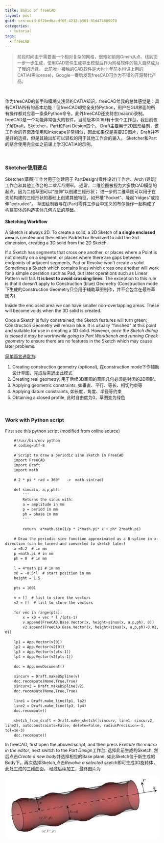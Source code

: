 ```yaml
---
title: Basic of freeCAD
layout: post
guid: urn:uuid:0f2bedba-df05-4232-b301-91d474609070
categories:
  - tutorial
tags:
  - freeCAD
---
```



> 前段时间由于需要画一个相对复杂的网格，很难如前用Gmsh从点、线到面一步一步生成，使用CAD软件生成导出模型后作为网格软件的输入自然成为了我的选择。 此前唯一接触的CAD软件是大约十年前本科课上用的CATIA(需license)，Google一番后发现freeCAD可作为不错的开源替代产品。


&nbsp;

作为freeCAD的新手和模糊又浅显的CATIA知识，freeCAD给我的总体感觉是：具有CATIA所有的基本功能！但freeCAD却完全支持Python，用户在GUI界面的所有操作都对应着一条条Python命令，此外freeCAD还支持宏(macro)录制。
freeCAD是一个功能非常强大的软件，当前版本(0.19)有十来个工作台，我目前仅了解Draft，Sketcher，Part和Part Design四个。
Draft主要用于2D图形绘制，该工作台的界面及使用和Inkscape非常相似，因此如果仅是需要2D图片，Draft并不是好的选择，但是其输出却可以轻松的用于其他工作台的输入。
Sketcher和Part的结合使用完全如之前课上学习CATIA的示例。

&nbsp;

### Sketcher使用要点

Sketcher(草图)工作台用于创建用于 PartDesign(零件设计)工作台、Arch (建筑)工作台和其他工作台的*二维几何图形*。 通常，二维绘图被视为大多数CAD模型的起点，因为二维草图可以“拉伸”以创建三维形状；
进一步的二维草图可以用于在先前构建的三维形状的基础上创建其他特征，如开槽“Pocket”、隆起“ridges”或拉伸"extruded"。 草图绘制器与在(Part)零件工作台中定义的布尔操作一起构成了构建实体的构造实体几何方法的基础。

#### Sketching Workflow
A Sketch is always 2D. To create a solid, a 2D Sketch of **a single enclosed area** is created and then either Padded or Revolved to add the 3rd dimension, creating a 3D solid from the 2D Sketch.

If a Sketch has segments that cross one another, or places where a Point is not directly on a segment, or places where there are gaps between endpoints of adjacent segments, Pad or Revolve won't create a solid. 
Sometimes a Sketch which contains lines which cross one another will work for a simple operation such as Pad, but later operations such as Linear Pattern will fail. **It is best to avoid crossing lines**. 
The exception to this rule is that it doesn't apply to Construction (blue) Geometry (Construction mode下生成的Construction Geometry只会用于辅助草图制作，并不会包含在最终草图内).

Inside the enclosed area we can have smaller non-overlapping areas. These will become voids when the 3D solid is created.

Once a Sketch is fully constrained, the Sketch features will turn green; Construction Geometry will remain blue. It is usually "finished" at this point and suitable for use in creating a 3D solid. 
However, *once the Sketch dialog is closed it may be worthwhile going to Part Workbench and running Check geometry* to ensure there are no features in the Sketch which may cause later problems.

[简单而言通常为](https://wiki.freecad.org/Basic_Sketcher_Tutorial):
1. Creating construction geometry (optional), 在construction mode下作辅助设计草图，完成后需退出此模式
2. Creating real geometry, 用于后续3D画图的草图几何必须是封闭的2D图形。
3. Applying geometric constraints, 如垂直、平行、等长、相切约束等
4. Applying datum constraints, 如长度，角度、半径等约束
5. Obtaining a closed profile, 此时自由度为0，草图变为绿色

&nbsp;

### Work with Python script

First see this python script (modified from online source)

```
    #!/usr/bin/env python
    # coding=utf-8
    
    # Script to draw a periodic sine sketch in FreeCAD
    import FreeCAD
    import Draft
    import math
    
    # 2 * pi * rad = 360°   ->  math.sin(rad)
    
    def sinus(x, a,p,ph):
    	'''
    	Returns the sinus with:
    	a = amplitude in mm
    	p = period in mm
    	ph = phase in mm
    	'''
    
    	return  a*math.sin(1/p * 2*math.pi* x + ph* 2*math.pi)
    
    # Draw the periodic sine function approximated as a B-spline in x-direction (can be turned and converted to sketch later)
    a =0.2  # in mm
    p =math.pi # in mm
    ph = 0  # in mm
    
    l = 4*math.pi # in mm
    x0 = -0.5*l  # start position in mm
    height = 1.5
    
    pts = 1001
    
    v = []  # list to store the vectors
    v2 = []  # list to store the vectors
    
    for vec in range(pts):
    	x = x0 + vec * l /(pts-1)
    	v.append(FreeCAD.Base.Vector(x, height+sinus(x, a,p,ph), 0))
    	v2.append(FreeCAD.Base.Vector(x, height+sinus(x, a,p,ph)-0.01, 0))
    
    lp1 = App.Vector(v[0])
    lp2 = App.Vector(v2[0])
    lp3 = App.Vector(v[pts-1])
    lp4 = App.Vector(v2[pts-1])
    
    doc = App.newDocument()
    
    sincurv = Draft.makeBSpline(v)
    doc.recompute(None,True,True)
    sincurv2 = Draft.makeBSpline(v2)
    doc.recompute(None,True,True)
    
    line1 = Draft.make_line(lp1, lp2)
    line2 = Draft.make_line(lp3, lp4)
    doc.recompute()
    
    sketch_from_draft = Draft.make_sketch([sincurv, line1, sincurv2, line2], autoconstraints=False, delete=False, radiusPrecision=-1, tol=1e-3)
    doc.recompute()
```

In freeCAD, first open the aboved script, and then press *Execute the macro in the editor*, next switch to the *Part Design*工作台.
选择此前生成的Sketch, 然后点击*Create a new body*并选择相应的Base plane, 如此Sketch位于新生成的Body下。再次选择Sketch,点击*Revolve a selected sketch*即可生成3D旋转体，此处生成的三维曲面。
经过后续加工，最终图片为

[![deformedTube](/media/files/2021/11/05/deformedTube.jpg)](https://github.com/bizhishui/bizhishui.github.io/blob/master/ "deformedTube")
